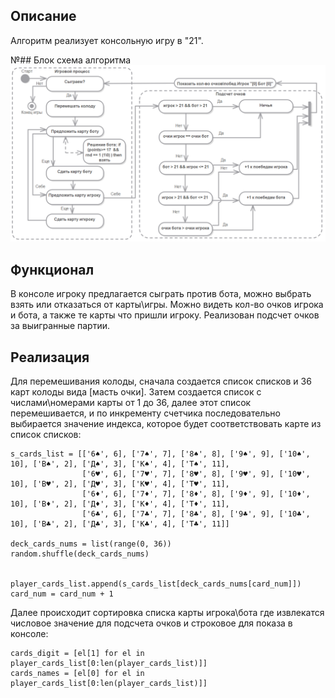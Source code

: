 ## Описание

Алгоритм реализует консольную игру в "21".

№## Блок схема алгоритма
![Блок схема алгоритма](https://github.com/lazifo/python_pet_proj/blob/main/GameDiagram.png)

## Функционал
В консоле игроку предлагается сыграть против бота, можно выбрать взять или отказаться от карты\игры. 
Можно видеть кол-во очков игрока и бота, а также те карты что пришли игроку. 
Реализован подсчет очков за выигранные партии.

## Реализация
Для перемешивания колоды, сначала создается список списков и 36 карт колоды вида [масть очки]. 
Затем создается список с числами\номерами карты от 1 до 36, далее этот список перемешивается, и по инкременту счетчика последовательно выбирается значение индекса, которое будет соответствовать карте из список списков:
```           
s_cards_list = [['6♠', 6], ['7♠', 7], ['8♠', 8], ['9♠', 9], ['10♠', 10], ['В♠', 2], ['Д♠', 3], ['К♠', 4], ['Т♠', 11],
                ['6♥', 6], ['7♥', 7], ['8♥', 8], ['9♥', 9], ['10♥', 10], ['В♥', 2], ['Д♥', 3], ['К♥', 4], ['Т♥', 11],
                ['6♦', 6], ['7♦', 7], ['8♦', 8], ['9♦', 9], ['10♦', 10], ['В♦', 2], ['Д♦', 3], ['К♦', 4], ['Т♦', 11],
                ['6♣', 6], ['7♣', 7], ['8♣', 8], ['9♣', 9], ['10♣', 10], ['В♣', 2], ['Д♣', 3], ['К♣', 4], ['Т♣', 11]]

deck_cards_nums = list(range(0, 36)) 
random.shuffle(deck_cards_nums)


player_cards_list.append(s_cards_list[deck_cards_nums[card_num]])
card_num = card_num + 1 
```
Далее происходит сортировка списка карты игрока\бота где извлекатся числовое значение для подсчета очков и строковое для показа в консоле:
```
cards_digit = [el[1] for el in player_cards_list[0:len(player_cards_list)]]
cards_names = [el[0] for el in player_cards_list[0:len(player_cards_list)]] 
```
